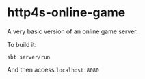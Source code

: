 # http4s-online-game

A very basic version of an online game server.

To build it:

```
sbt server/run
```

And then access `localhost:8080`
